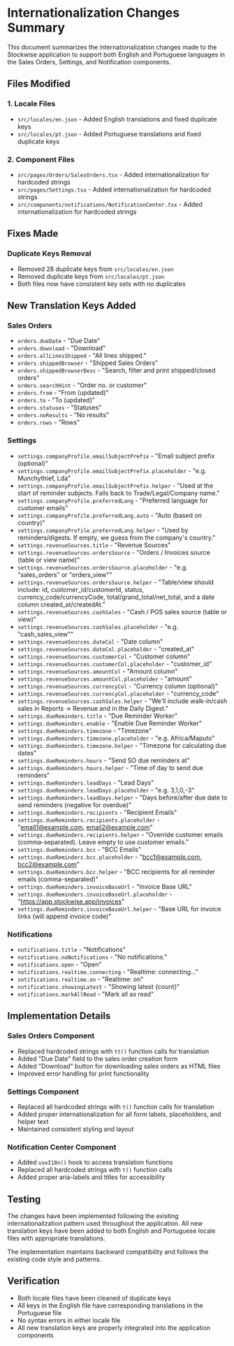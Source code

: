 # Internationalization Changes Summary

This document summarizes the internationalization changes made to the Stockwise application to support both English and Portuguese languages in the Sales Orders, Settings, and Notification components.

## Files Modified

### 1. Locale Files
- `src/locales/en.json` - Added English translations and fixed duplicate keys
- `src/locales/pt.json` - Added Portuguese translations and fixed duplicate keys

### 2. Component Files
- `src/pages/Orders/SalesOrders.tsx` - Added internationalization for hardcoded strings
- `src/pages/Settings.tsx` - Added internationalization for hardcoded strings
- `src/components/notifications/NotificationCenter.tsx` - Added internationalization for hardcoded strings

## Fixes Made

### Duplicate Keys Removal
- Removed 28 duplicate keys from `src/locales/en.json`
- Removed duplicate keys from `src/locales/pt.json`
- Both files now have consistent key sets with no duplicates

## New Translation Keys Added

### Sales Orders
- `orders.dueDate` - "Due Date"
- `orders.download` - "Download"
- `orders.allLinesShipped` - "All lines shipped."
- `orders.shippedBrowser` - "Shipped Sales Orders"
- `orders.shippedBrowserDesc` - "Search, filter and print shipped/closed orders"
- `orders.searchHint` - "Order no. or customer"
- `orders.from` - "From (updated)"
- `orders.to` - "To (updated)"
- `orders.statuses` - "Statuses"
- `orders.noResults` - "No results"
- `orders.rows` - "Rows"

### Settings
- `settings.companyProfile.emailSubjectPrefix` - "Email subject prefix (optional)"
- `settings.companyProfile.emailSubjectPrefix.placeholder` - "e.g. Munchythief, Lda"
- `settings.companyProfile.emailSubjectPrefix.helper` - "Used at the start of reminder subjects. Falls back to Trade/Legal/Company name."
- `settings.companyProfile.preferredLang` - "Preferred language for customer emails"
- `settings.companyProfile.preferredLang.auto` - "Auto (based on country)"
- `settings.companyProfile.preferredLang.helper` - "Used by reminders/digests. If empty, we guess from the company's country."
- `settings.revenueSources.title` - "Revenue Sources"
- `settings.revenueSources.ordersSource` - "Orders / Invoices source (table or view name)"
- `settings.revenueSources.ordersSource.placeholder` - "e.g. "sales_orders" or "orders_view""
- `settings.revenueSources.ordersSource.helper` - "Table/view should include: id, customer_id/customerId, status, currency_code/currencyCode, total/grand_total/net_total, and a date column created_at/createdAt."
- `settings.revenueSources.cashSales` - "Cash / POS sales source (table or view)"
- `settings.revenueSources.cashSales.placeholder` - "e.g. "cash_sales_view""
- `settings.revenueSources.dateCol` - "Date column"
- `settings.revenueSources.dateCol.placeholder` - "created_at"
- `settings.revenueSources.customerCol` - "Customer column"
- `settings.revenueSources.customerCol.placeholder` - "customer_id"
- `settings.revenueSources.amountCol` - "Amount column"
- `settings.revenueSources.amountCol.placeholder` - "amount"
- `settings.revenueSources.currencyCol` - "Currency column (optional)"
- `settings.revenueSources.currencyCol.placeholder` - "currency_code"
- `settings.revenueSources.cashSales.helper` - "We'll include walk-in/cash sales in Reports → Revenue and in the Daily Digest."
- `settings.dueReminders.title` - "Due Reminder Worker"
- `settings.dueReminders.enable` - "Enable Due Reminder Worker"
- `settings.dueReminders.timezone` - "Timezone"
- `settings.dueReminders.timezone.placeholder` - "e.g. Africa/Maputo"
- `settings.dueReminders.timezone.helper` - "Timezone for calculating due dates"
- `settings.dueReminders.hours` - "Send SO due reminders at"
- `settings.dueReminders.hours.helper` - "Time of day to send due reminders"
- `settings.dueReminders.leadDays` - "Lead Days"
- `settings.dueReminders.leadDays.placeholder` - "e.g. 3,1,0,-3"
- `settings.dueReminders.leadDays.helper` - "Days before/after due date to send reminders (negative for overdue)"
- `settings.dueReminders.recipients` - "Recipient Emails"
- `settings.dueReminders.recipients.placeholder` - "email1@example.com, email2@example.com"
- `settings.dueReminders.recipients.helper` - "Override customer emails (comma-separated). Leave empty to use customer emails."
- `settings.dueReminders.bcc` - "BCC Emails"
- `settings.dueReminders.bcc.placeholder` - "bcc1@example.com, bcc2@example.com"
- `settings.dueReminders.bcc.helper` - "BCC recipients for all reminder emails (comma-separated)"
- `settings.dueReminders.invoiceBaseUrl` - "Invoice Base URL"
- `settings.dueReminders.invoiceBaseUrl.placeholder` - "https://app.stockwise.app/invoices"
- `settings.dueReminders.invoiceBaseUrl.helper` - "Base URL for invoice links (will append invoice code)"

### Notifications
- `notifications.title` - "Notifications"
- `notifications.noNotifications` - "No notifications."
- `notifications.open` - "Open"
- `notifications.realtime.connecting` - "Realtime: connecting…"
- `notifications.realtime.on` - "Realtime: on"
- `notifications.showingLatest` - "Showing latest {count}"
- `notifications.markAllRead` - "Mark all as read"

## Implementation Details

### Sales Orders Component
- Replaced hardcoded strings with `tt()` function calls for translation
- Added "Due Date" field to the sales order creation form
- Added "Download" button for downloading sales orders as HTML files
- Improved error handling for print functionality

### Settings Component
- Replaced all hardcoded strings with `t()` function calls for translation
- Added proper internationalization for all form labels, placeholders, and helper text
- Maintained consistent styling and layout

### Notification Center Component
- Added `useI18n()` hook to access translation functions
- Replaced all hardcoded strings with `t()` function calls
- Added proper aria-labels and titles for accessibility

## Testing

The changes have been implemented following the existing internationalization pattern used throughout the application. All new translation keys have been added to both English and Portuguese locale files with appropriate translations.

The implementation maintains backward compatibility and follows the existing code style and patterns.

## Verification

- Both locale files have been cleaned of duplicate keys
- All keys in the English file have corresponding translations in the Portuguese file
- No syntax errors in either locale file
- All new translation keys are properly integrated into the application components
